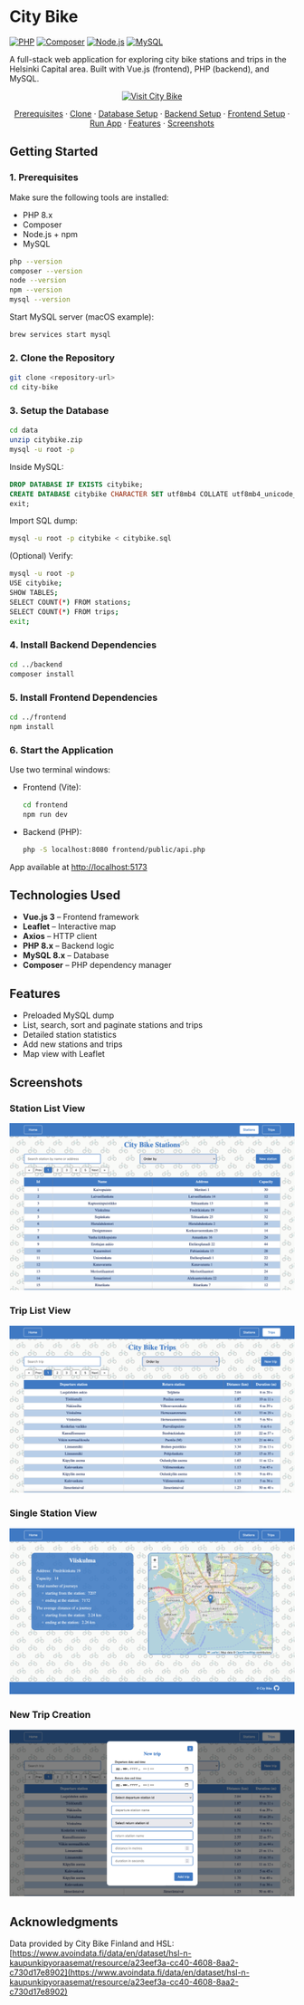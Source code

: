 # City Bike

[![PHP](https://img.shields.io/badge/PHP-8.x-blue?logo=php)](https://www.php.net/)
[![Composer](https://img.shields.io/badge/Composer-latest-orange?logo=composer)](https://getcomposer.org/)
[![Node.js](https://img.shields.io/badge/Node.js-LTS-green?logo=node.js)](https://nodejs.org/)
[![MySQL](https://img.shields.io/badge/MySQL-8.x-blue?logo=mysql)](https://www.mysql.com/)

A full-stack web application for exploring city bike stations and trips in the Helsinki Capital area. Built with Vue.js (frontend), PHP (backend), and MySQL.

<p align="center">
  <a href="https://citybike.space">
    <img src="https://img.shields.io/badge/🚴%20Visit-City%20Bike-blue?style=flat&logo=googlemaps&logoColor=white" alt="Visit City Bike" width="160">
  </a>
</p>

<p align="center">
  <a href="#1-prerequisites">Prerequisites</a>
  ·
  <a href="#2-clone-the-repository">Clone</a>
  ·
  <a href="#3-setup-the-database">Database Setup</a>
  ·
  <a href="#4-install-backend-dependencies">Backend Setup</a>
  ·
  <a href="#5-install-frontend-dependencies">Frontend Setup</a>
  ·
  <a href="#6-start-the-application">Run App</a>
  ·
  <a href="#features">Features</a>
  ·
  <a href="#screenshots">Screenshots</a>
</p>

## Getting Started

### 1. Prerequisites

Make sure the following tools are installed:

- PHP 8.x
- Composer
- Node.js + npm
- MySQL

```bash
php --version
composer --version
node --version
npm --version
mysql --version
```

Start MySQL server (macOS example):

```bash
brew services start mysql
```

### 2. Clone the Repository

```bash
git clone <repository-url>
cd city-bike
```

### 3. Setup the Database

```bash
cd data
unzip citybike.zip
mysql -u root -p
```

Inside MySQL:

```sql
DROP DATABASE IF EXISTS citybike;
CREATE DATABASE citybike CHARACTER SET utf8mb4 COLLATE utf8mb4_unicode_ci;
exit;
```

Import SQL dump:

```bash
mysql -u root -p citybike < citybike.sql
```

(Optional) Verify:

```bash
mysql -u root -p
USE citybike;
SHOW TABLES;
SELECT COUNT(*) FROM stations;
SELECT COUNT(*) FROM trips;
exit;
```

### 4. Install Backend Dependencies

```bash
cd ../backend
composer install
```

### 5. Install Frontend Dependencies

```bash
cd ../frontend
npm install
```

### 6. Start the Application

Use two terminal windows:

- Frontend (Vite):

  ```bash
  cd frontend
  npm run dev
  ```

- Backend (PHP):

  ```bash
  php -S localhost:8080 frontend/public/api.php
  ```

App available at [http://localhost:5173](http://localhost:5173)

## Technologies Used

- **Vue.js 3** – Frontend framework
- **Leaflet** – Interactive map
- **Axios** – HTTP client
- **PHP 8.x** – Backend logic
- **MySQL 8.x** – Database
- **Composer** – PHP dependency manager

## Features

- Preloaded MySQL dump
- List, search, sort and paginate stations and trips
- Detailed station statistics
- Add new stations and trips
- Map view with Leaflet

## Screenshots

### Station List View

![Stations List View](media/stations.png)

### Trip List View

![Trip List View](media/trips.png)

### Single Station View

![Single Station View](media/station.png)

### New Trip Creation

![New Trip Creation](media/new-trip.png)

## Acknowledgments

Data provided by City Bike Finland and HSL:  
[https://www.avoindata.fi/data/en/dataset/hsl-n-kaupunkipyoraasemat/resource/a23eef3a-cc40-4608-8aa2-c730d17e8902](https://www.avoindata.fi/data/en/dataset/hsl-n-kaupunkipyoraasemat/resource/a23eef3a-cc40-4608-8aa2-c730d17e8902)
